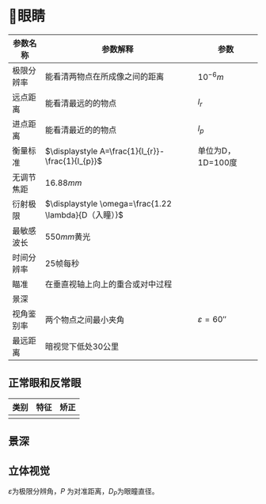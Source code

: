 # 👀眼睛
| 参数名称   | 参数解释                                              | 参数                |
| ---------- | ----------------------------------------------------- | ------------------- |
| 极限分辨率 | 能看清两物点在所成像之间的距离                        | $10^{-6}m$          |
| 远点距离   | 能看清最远的的物点                                    | $l_{r}$             |
| 进点距离   | 能看清最近的的物点                                    | $l_{p}$             |
| 衡量标准   | $\displaystyle A=\frac{1}{l_{r}}-\frac{1}{l_{p}}$     | 单位为D，1D=100度   |
| 无调节焦距 | $16.88 mm$                                            |                     |
| 衍射极限   | $\displaystyle \omega=\frac{1.22 \lambda}{D（入瞳）}$ |                     |
| 最敏感波长 | $550mm$黄光                                           |                     |
| 时间分辨率 | 25帧每秒                                              |                     |
| 瞄准       | 在垂直视轴上向上的重合或对中过程                      |                     |
| 景深       |                                                       |                     |
| 视角鉴别率 | 两个物点之间最小夹角                                  | $\varepsilon =60''$ |
| 最远距离           |         暗视觉下低处30公里                                              |                     |
## 正常眼和反常眼
| 类别 | 特征 | 矫正 |
| ---- | ---- | ---- |
|      |      |      |
## 景深
## 立体视觉
$\varepsilon$为极限分辨角，$P$ 为对准距离，$D_{P}$为眼瞳直径。
